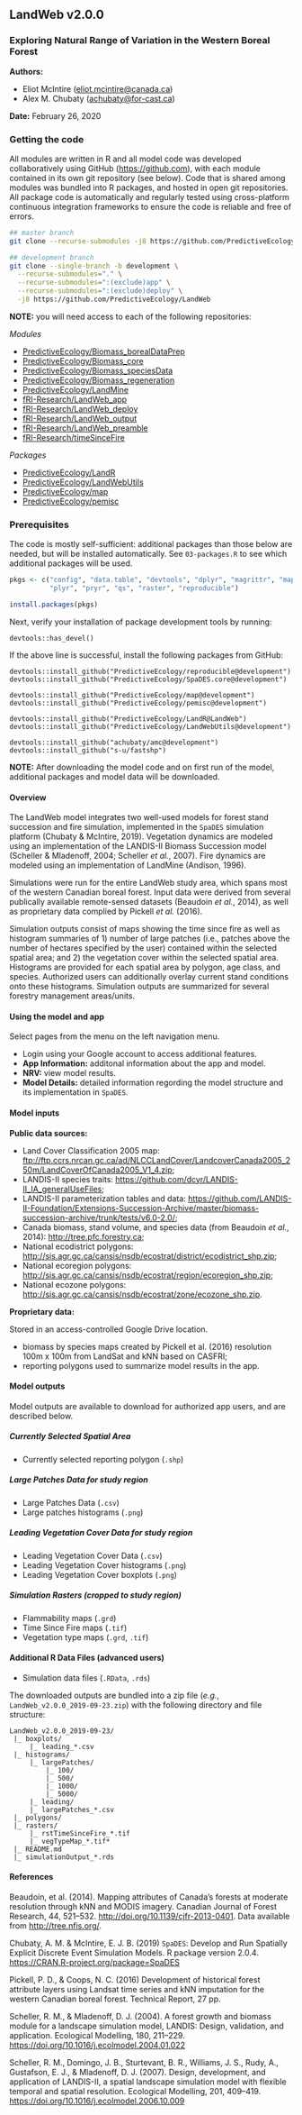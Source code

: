 ## LandWeb v2.0.0

### Exploring Natural Range of Variation in the Western Boreal Forest

**Authors:**

- Eliot McIntire (eliot.mcintire@canada.ca)
- Alex M. Chubaty (achubaty@for-cast.ca)

**Date:** February 26, 2020

### Getting the code

All modules are written in R and all model code was developed collaboratively using GitHub (<https://github.com>), with each module contained in its own git repository (see below).
Code that is shared among modules was bundled into R packages, and hosted in open git repositories.
All package code is automatically and regularly tested using cross-platform continuous integration frameworks to ensure the code is reliable and free of errors.

```bash
## master branch
git clone --recurse-submodules -j8 https://github.com/PredictiveEcology/LandWeb

## development branch
git clone --single-branch -b development \
  --recurse-submodules="." \
  --recurse-submodules=":(exclude)app" \
  --recurse-submodules=":(exclude)deploy" \
  -j8 https://github.com/PredictiveEcology/LandWeb
```

**NOTE:** you will need access to each of the following repositories:

_Modules_

- [PredictiveEcology/Biomass_borealDataPrep](https://github.com/PredictiveEcology/Biomass_borealDataPrep)
- [PredictiveEcology/Biomass_core](https://github.com/PredictiveEcology/Biomass_core)
- [PredictiveEcology/Biomass_speciesData](https://github.com/PredictiveEcology/Biomass_speciesData)
- [PredictiveEcology/Biomass_regeneration](https://github.com/PredictiveEcology/Biomass_regeneration)
- [PredictiveEcology/LandMine](https://github.com/PredictiveEcology/LandMine)
- [fRI-Research/LandWeb_app](https://github.com/fRI-Research/LandWeb_app)
- [fRI-Research/LandWeb_deploy](https://github.com/fRI-Research/LandWeb_deploy)
- [fRI-Research/LandWeb_output](https://github.com/fRI-Research/LandWeb_output)
- [fRI-Research/LandWeb_preamble](https://github.com/fRI-Research/LandWeb_preamble)
- [fRI-Research/timeSinceFire](https://github.com/fRI-Research/timeSinceFire)

_Packages_

- [PredictiveEcology/LandR](https://github.com/PredictiveEcology/LandR)
- [PredictiveEcology/LandWebUtils](https://github.com/PredictiveEcology/LandWebUtils)
- [PredictiveEcology/map](https://github.com/PredictiveEcology/map)
- [PredictiveEcology/pemisc](https://github.com/PredictiveEcology/pemisc)

### Prerequisites

The code is mostly self-sufficient: additional packages than those below are needed, but will be installed automatically.
See `03-packages.R` to see which additional packages will be used.

```r
pkgs <- c("config", "data.table", "devtools", "dplyr", "magrittr", "maptools",
          "plyr", "pryr", "qs", "raster", "reproducible")

install.packages(pkgs)
```

Next, verify your installation of package development tools by running:

```{r has_devel}
devtools::has_devel()
```

If the above line is successful, install the following packages from GitHub:

```{r github-pkgs}
devtools::install_github("PredictiveEcology/reproducible@development")
devtools::install_github("PredictiveEcology/SpaDES.core@development")

devtools::install_github("PredictiveEcology/map@development")
devtools::install_github("PredictiveEcology/pemisc@development")

devtools::install_github("PredictiveEcology/LandR@LandWeb")
devtools::install_github("PredictiveEcology/LandWebUtils@development")

devtools::install_github("achubaty/amc@development")
devtools::install_github("s-u/fastshp")
```

**NOTE:** After downloading the model code and on first run of the model, additional packages and model data will be downloaded.

#### Overview

The LandWeb model integrates two well-used models for forest stand succession and fire simulation, implemented in the `SpaDES` simulation platform (Chubaty & McIntire, 2019).
Vegetation dynamics are modeled using an implementation of the LANDIS-II Biomass Succession model (Scheller & Mladenoff, 2004; Scheller *et al.*, 2007).
Fire dynamics are modeled using an implementation of LandMine (Andison, 1996).

Simulations were run for the entire LandWeb study area, which spans most of the western Canadian boreal forest.
Input data were derived from several publically available remote-sensed datasets (Beaudoin *et al.*, 2014), as well as proprietary data complied by Pickell *et al.* (2016).

Simulation outputs consist of maps showing the time since fire as well as histogram summaries of 1) number of large patches (i.e., patches above the number of hectares specified by the user) contained within the selected spatial area; and 2) the vegetation cover within the selected spatial area.
Histograms are provided for each spatial area by polygon, age class, and species.
Authorized users can additionally overlay current stand conditions onto these histograms.
Simulation outputs are summarized for several forestry management areas/units.

#### Using the model and app

Select pages from the menu on the left navigation menu.

- Login using your Google account to access additional features.
- **App Information:** additonal information about the app and model.
- **NRV:** view model results.
- **Model Details:** detailed information regording the model structure and its implementation in `SpaDES`.

#### Model inputs

**Public data sources:**

- Land Cover Classification 2005 map: <ftp://ftp.ccrs.nrcan.gc.ca/ad/NLCCLandCover/LandcoverCanada2005_250m/LandCoverOfCanada2005_V1_4.zip>;
- LANDIS-II species traits: <https://github.com/dcyr/LANDIS-II_IA_generalUseFiles>;
- LANDIS-II parameterization tables and data: <https://github.com/LANDIS-II-Foundation/Extensions-Succession-Archive/master/biomass-succession-archive/trunk/tests/v6.0-2.0/>;
- Canada biomass, stand volume, and species data (from Beaudoin *et al.*, 2014): <http://tree.pfc.forestry.ca>;
- National ecodistrict polygons: <http://sis.agr.gc.ca/cansis/nsdb/ecostrat/district/ecodistrict_shp.zip>;
- National ecoregion polygons: <http://sis.agr.gc.ca/cansis/nsdb/ecostrat/region/ecoregion_shp.zip>;
- National ecozone polygons: <http://sis.agr.gc.ca/cansis/nsdb/ecostrat/zone/ecozone_shp.zip>.

**Proprietary data:** 

Stored in an access-controlled Google Drive location.

- biomass by species maps created by Pickell et al. (2016) resolution 100m x 100m from LandSat and kNN based on CASFRI;
- reporting polygons used to summarize model results in the app.

#### Model outputs

Model outputs are available to download for authorized app users, and are described below.

##### Currently Selected Spatial Area

- Currently selected reporting polygon (`.shp`)

##### Large Patches Data for study region

- Large Patches Data (`.csv`)
- Large patches histograms (`.png`)

##### Leading Vegetation Cover Data for study region

- Leading Vegetation Cover Data (`.csv`)
- Leading Vegetation Cover histograms (`.png`)
- Leading Vegetation Cover boxplots (`.png`)

##### Simulation Rasters (cropped to study region)

- Flammability maps (`.grd`)
- Time Since Fire maps (`.tif`)
- Vegetation type maps (`.grd`, `.tif`)

#### Additional R Data Files (advanced users)

- Simulation data files (`.RData`, `.rds`)

The downloaded outputs are bundled into a zip file (*e.g.*, `LandWeb_v2.0.0_2019-09-23.zip`) with the following directory and file structure:

```
LandWeb_v2.0.0_2019-09-23/
 |_ boxplots/
     |_ leading_*.csv
 |_ histograms/
     |_ largePatches/
         |_ 100/
         |_ 500/
         |_ 1000/
         |_ 5000/
     |_ leading/
     |_ largePatches_*.csv
 |_ polygons/
 |_ rasters/
     |_ rstTimeSinceFire_*.tif
     |_ vegTypeMap_*.tif*
 |_ README.md
 |_ simulationOutput_*.rds
```

#### References

Beaudoin, et al. (2014). Mapping attributes of Canada’s forests at moderate resolution through kNN and MODIS imagery. Canadian Journal of Forest Research, 44, 521–532. http://doi.org/10.1139/cjfr-2013-0401. Data available from http://tree.nfis.org/.

Chubaty, A. M. & McIntire, E. J. B. (2019) `SpaDES`: Develop and Run Spatially Explicit Discrete Event Simulation Models. R package version 2.0.4. <https://CRAN.R-project.org/package=SpaDES>

Pickell, P. D., & Coops, N. C. (2016) Development of historical forest attribute layers using Landsat time series and kNN imputation for the western Canadian boreal forest. Technical Report, 27 pp.

Scheller, R. M., & Mladenoff, D. J. (2004). A forest growth and biomass module for a landscape simulation model, LANDIS: Design, validation, and application. Ecological Modelling, 180, 211–229. <https://doi.org/10.1016/j.ecolmodel.2004.01.022>

Scheller, R. M., Domingo, J. B., Sturtevant, B. R., Williams, J. S., Rudy, A., Gustafson, E. J., & Mladenoff, D. J. (2007). Design, development, and application of LANDIS-II, a spatial landscape simulation model with flexible temporal and spatial resolution. Ecological Modelling, 201, 409–419. <https://doi.org/10.1016/j.ecolmodel.2006.10.009>
